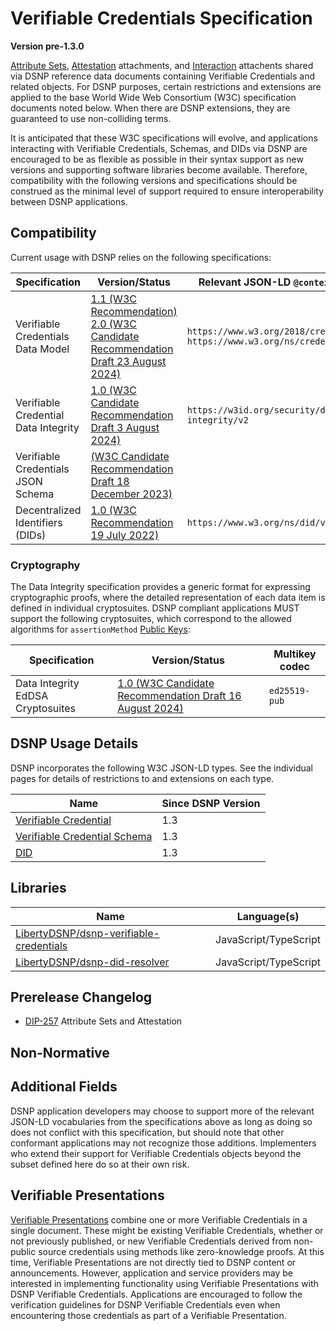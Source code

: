 # Verifiable Credentials Specification
__Version pre-1.3.0__

[Attribute Sets](../DSNP/AttributeSets.md), [Attestation](../../ActivityContent/Associated/Attachments.md#attestation) attachments, and [Interaction](../ActivityContent/Associated/Attachments.md#interaction) attachents shared via DSNP reference data documents containing Verifiable Credentials and related objects.
For DSNP purposes, certain restrictions and extensions are applied to the base World Wide Web Consortium (W3C) specification documents noted below.
When there are DSNP extensions, they are guaranteed to use non-colliding terms.

It is anticipated that these W3C specifications will evolve, and applications interacting with Verifiable Credentials, Schemas, and DIDs via DSNP are encouraged to be as flexible as possible in their syntax support as new versions and supporting software libraries become available.
Therefore, compatibility with the following versions and specifications should be construed as the minimal level of support required to ensure interoperability between DSNP applications.

## Compatibility

Current usage with DSNP relies on the following specifications:

| Specification | Version/Status | Relevant JSON-LD `@context` Values |
| --- | --- | --- | 
 | Verifiable Credentials Data Model | [1.1 (W3C Recommendation)](https://www.w3.org/TR/vc-data-model-1.1)<br>[2.0 (W3C Candidate Recommendation Draft 23 August 2024)](https://www.w3.org/TR/2024/CRD-vc-data-model-2.0-20240823/) | `https://www.w3.org/2018/credentials/v1`<br>`https://www.w3.org/ns/credentials/v2` |
 | Verifiable Credential Data Integrity | [1.0 (W3C Candidate Recommendation Draft 3 August 2024)](https://www.w3.org/TR/2024/CRD-vc-data-integrity-20240803/) | `https://w3id.org/security/data-integrity/v2` |
 | Verifiable Credentials JSON Schema | [(W3C Candidate Recommendation Draft  18 December 2023)](https://www.w3.org/TR/2023/CRD-vc-json-schema-20231218/) | |
 | Decentralized Identifiers (DIDs) | [1.0 (W3C Recommendation 19 July 2022)](https://www.w3.org/TR/2022/REC-did-core-20220719/) | `https://www.w3.org/ns/did/v1` |

### Cryptography

The Data Integrity specification provides a generic format for expressing cryptographic proofs, where the detailed representation of each data item is defined in individual cryptosuites.
DSNP compliant applications MUST support the following cryptosuites, which correspond to the allowed algorithms for `assertionMethod` [Public Keys](../DSNP/Types/PublicKey.md):

| Specification | Version/Status | Multikey codec |
| --- | --- | --- |
| Data Integrity EdDSA Cryptosuites | [1.0 (W3C Candidate Recommendation Draft 16 August 2024)](https://www.w3.org/TR/2024/CRD-vc-di-eddsa-20240816/) | `ed25519-pub` |


## DSNP Usage Details

DSNP incorporates the following W3C JSON-LD types.
See the individual pages for details of restrictions to and extensions on each type.

| Name | Since DSNP Version |
| --- | --- |
 | [Verifiable Credential](./Types/VerifiableCredential.md) | 1.3 |
 | [Verifiable Credential Schema](./Types/VerifiableCredentialSchema.md) | 1.3 |
 | [DID](./Types/DID.md) | 1.3 |

## Libraries

| Name | Language(s) |
| --- | --- |
| [LibertyDSNP/dsnp-verifiable-credentials](https://github.com/LibertyDSNP/dsnp-verifiable-credentials) | JavaScript/TypeScript |
| [LibertyDSNP/dsnp-did-resolver](https://github.com/LibertyDSNP/dsnp-did-resolver) | JavaScript/TypeScript |

<!--- Uncomment for pre-release changes and prefix the version with `pre-[next version]` -->
## Prerelease Changelog

- [DIP-257](https://github.com/LibertyDSNP/spec/issues/257) Attribute Sets and Attestation

<!-- Uncomment and add when released
## Releases

| Version | Description | Release Date | Changelog |
| --- | --- | --- | --- |
-->

## Non-Normative

## Additional Fields

DSNP application developers may choose to support more of the relevant JSON-LD vocabularies from the specifications above as long as doing so does not conflict with this specification, but should note that other conformant applications may not recognize those additions.
Implementers who extend their support for Verifiable Credentials objects beyond the subset defined here do so at their own risk.

## Verifiable Presentations

[Verifiable Presentations](https://www.w3.org/TR/2024/CRD-vc-data-model-2.0-20240823/#verifiable-presentations) combine one or more Verifiable Credentials in a single document.
These might be existing Verifiable Credentials, whether or not previously published, or new Verifiable Credentials derived from non-public source credentials using methods like zero-knowledge proofs.
At this time, Verifiable Presentations are not directly tied to DSNP content or announcements.
However, application and service providers may be interested in implementing functionality using Verifiable Presentations with DSNP Verifiable Credentials.
Applications are encouraged to follow the verification guidelines for DSNP Verifiable Credentials even when encountering those credentials as part of a Verifiable Presentation.
